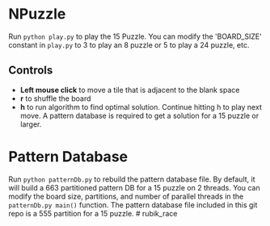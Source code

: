 # NPuzzle
Run `python play.py` to play the 15 Puzzle. You can modify the 'BOARD_SIZE' constant in `play.py` to 3 to play an 8 puzzle or 5 to play a 24 puzzle, etc.

## Controls
- **Left mouse click** to move a tile that is adjacent to the blank space
- **r** to shuffle the board
- **h** to run algorithm to find optimal solution. Continue hitting h to play next move. A pattern database is required to get a solution for a 15 puzzle or larger.

# Pattern Database
Run `python patternDb.py` to rebuild the pattern database file. By default, it will build a 663 partitioned pattern DB for a 15 puzzle on 2 threads. You can modify the board size, partitions, and number of parallel threads in the `patternDb.py main()` function. The pattern database file included in this git repo is a 555 partition for a 15 puzzle.
#   r u b i k _ r a c e  
 